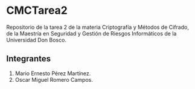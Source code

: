 # CMCTarea2

Repositorio de la tarea 2 de la materia Criptografía y Métodos de Cifrado, de la Maestría en Seguridad y Gestión de Riesgos Informáticos de la Universidad Don Bosco.

## Integrantes
1. Mario Ernesto Pérez Martínez.
2. Oscar Miguel Romero Campos.